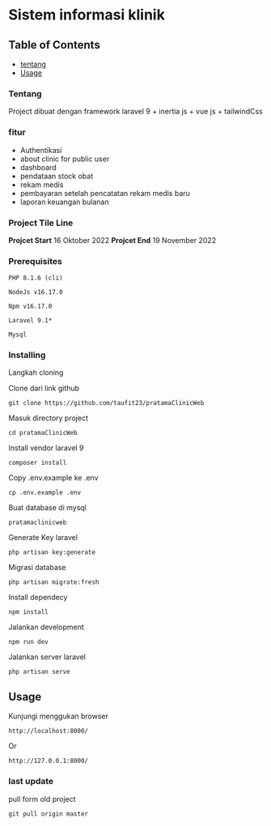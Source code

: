 # Sistem informasi klinik

## Table of Contents

-   [tentang](#tentang)
-   [Usage](#usage)

### Tentang <a name="tentang"></a>

Project dibuat dengan framework laravel 9 + inertia js + vue js + tailwindCss
### fitur
- Authentikasi
- about clinic for public user
- dashboard
- pendataan stock obat
- rekam medis
- pembayaran setelah pencatatan rekam medis baru
- laporan keuangan bulanan

### Project Tile Line
**Projcet Start** 16 Oktober 2022
**Projcet End** 19 November 2022

### Prerequisites

```
PHP 8.1.6 (cli)
```

```
NodeJs v16.17.0
```

```
Npm v16.17.0
```

```
Laravel 9.1*
```

```
Mysql
```

### Installing

Langkah cloning

Clone dari link github

```
git clone https://github.com/taufit23/pratamaClinicWeb
```

Masuk directory project

```
cd pratamaClinicWeb
```

Install vendor laravel 9

```
composer install
```

Copy .env.example ke .env

```
cp .env.example .env
```

Buat database di mysql

```
pratamaclinicweb
```

Generate Key laravel

```
php artisan key:generate
```

Migrasi database

```
php artisan migrate:fresh
```

Install dependecy

```
npm install
```

Jalankan development

```
npm run dev
```

Jalankan server laravel

```
php artisan serve
```

## Usage <a name="usage"></a>

Kunjungi menggukan browser

```
http://localhost:8000/
```

Or

```
http://127.0.0.1:8000/
```

### last update

pull form old project

```
git pull origin master
```
